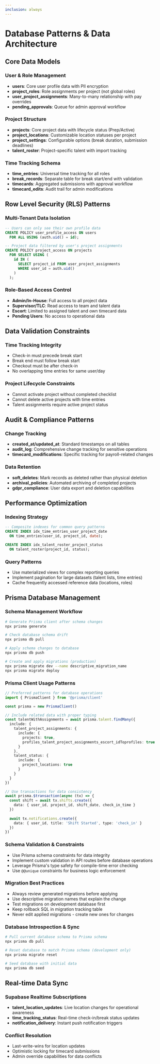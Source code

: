 ```yaml
---
inclusion: always
---
```


# Database Patterns & Data Architecture

## Core Data Models

### User & Role Management
- **users**: Core user profile data with PII encryption
- **project_roles**: Role assignments per project (not global roles)
- **user_project_assignments**: Many-to-many relationship with pay overrides
- **pending_approvals**: Queue for admin approval workflow

### Project Structure
- **projects**: Core project data with lifecycle status (Prep/Active)
- **project_locations**: Customizable location statuses per project
- **project_settings**: Configurable options (break duration, submission deadlines)
- **talent_roster**: Project-specific talent with import tracking

### Time Tracking Schema
- **time_entries**: Universal time tracking for all roles
- **break_records**: Separate table for break start/end with validation
- **timecards**: Aggregated submissions with approval workflow
- **timecard_edits**: Audit trail for admin modifications

## Row Level Security (RLS) Patterns

### Multi-Tenant Data Isolation
```sql
-- Users can only see their own profile data
CREATE POLICY user_profile_access ON users
  FOR ALL USING (auth.uid() = id);

-- Project data filtered by user's project assignments
CREATE POLICY project_access ON projects
  FOR SELECT USING (
    id IN (
      SELECT project_id FROM user_project_assignments 
      WHERE user_id = auth.uid()
    )
  );
```

### Role-Based Access Control
- **Admin/In-House**: Full access to all project data
- **Supervisor/TLC**: Read access to team and talent data
- **Escort**: Limited to assigned talent and own timecard data
- **Pending Users**: No access to operational data

## Data Validation Constraints

### Time Tracking Integrity
- Check-in must precede break start
- Break end must follow break start
- Checkout must be after check-in
- No overlapping time entries for same user/day

### Project Lifecycle Constraints
- Cannot activate project without completed checklist
- Cannot delete active projects with time entries
- Talent assignments require active project status

## Audit & Compliance Patterns

### Change Tracking
- **created_at/updated_at**: Standard timestamps on all tables
- **audit_log**: Comprehensive change tracking for sensitive operations
- **timecard_modifications**: Specific tracking for payroll-related changes

### Data Retention
- **soft_deletes**: Mark records as deleted rather than physical deletion
- **archival_policies**: Automated archiving of completed projects
- **gdpr_compliance**: User data export and deletion capabilities

## Performance Optimization

### Indexing Strategy
```sql
-- Composite indexes for common query patterns
CREATE INDEX idx_time_entries_user_project_date 
  ON time_entries(user_id, project_id, date);

CREATE INDEX idx_talent_roster_project_status 
  ON talent_roster(project_id, status);
```

### Query Patterns
- Use materialized views for complex reporting queries
- Implement pagination for large datasets (talent lists, time entries)
- Cache frequently accessed reference data (locations, roles)

## Prisma Database Management

### Schema Management Workflow
```bash
# Generate Prisma client after schema changes
npx prisma generate

# Check database schema drift
npx prisma db pull

# Apply schema changes to database
npx prisma db push

# Create and apply migrations (production)
npx prisma migrate dev --name descriptive_migration_name
npx prisma migrate deploy
```

### Prisma Client Usage Patterns
```typescript
// Preferred patterns for database operations
import { PrismaClient } from '@prisma/client'

const prisma = new PrismaClient()

// Include related data with proper typing
const talentWithAssignments = await prisma.talent.findMany({
  include: {
    talent_project_assignments: {
      include: {
        projects: true,
        profiles_talent_project_assignments_escort_idToprofiles: true
      }
    },
    talent_status: {
      include: {
        project_locations: true
      }
    }
  }
})

// Use transactions for data consistency
await prisma.$transaction(async (tx) => {
  const shift = await tx.shifts.create({
    data: { user_id, project_id, shift_date, check_in_time }
  })
  
  await tx.notifications.create({
    data: { user_id, title: 'Shift Started', type: 'check_in' }
  })
})
```

### Schema Validation & Constraints
- Use Prisma schema constraints for data integrity
- Implement custom validation in API routes before database operations
- Leverage Prisma's type safety for compile-time error checking
- Use `@@unique` constraints for business logic enforcement

### Migration Best Practices
- Always review generated migrations before applying
- Use descriptive migration names that explain the change
- Test migrations on development database first
- Keep rollback SQL in migration tracking table
- Never edit applied migrations - create new ones for changes

### Database Introspection & Sync
```bash
# Pull current database schema to Prisma schema
npx prisma db pull

# Reset database to match Prisma schema (development only)
npx prisma migrate reset

# Seed database with initial data
npx prisma db seed
```

## Real-time Data Sync

### Supabase Realtime Subscriptions
- **talent_location_updates**: Live location changes for operational awareness
- **time_tracking_status**: Real-time check-in/break status updates
- **notification_delivery**: Instant push notification triggers

### Conflict Resolution
- Last-write-wins for location updates
- Optimistic locking for timecard submissions
- Admin override capabilities for data conflicts